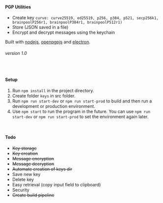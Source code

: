 #### PGP Utilities
- Create key `curve: curve25519, ed25519, p256, p384, p521, secp256k1, brainpoolP256r1, brainpoolP384r1, brainpoolP512r1)`
- Store (JSON saved in a file)
- Encrypt and decrypt messages using the keychain

Built with [nodejs](https://nodejs.org/), [openpgpjs](https://github.com/openpgpjs/openpgpjs) and [electron](https://www.electronjs.org/).

###### version 1.0

&nbsp;
#### Setup
1. Run `npm install` in the project directory.
2. Create folder `keys` in src folder.
3. Run `npm run start-dev` or `npm run start-prod` to build and then run a development or production environment.
4. Use `npm start` to run the program in the future. You can use `npm run start-dev` or `npm run start-prod` to set the environment again later.

&nbsp;
#### Todo
- ~~Key storage~~
- ~~Key creation~~
- ~~Message encryption~~
- ~~Message decryption~~
- ~~Automate creation of keys dir~~
- Save new key
- Delete key
- Easy retrieval (copy input field to clipboard)
- Security
- ~~Create build pipeline~~